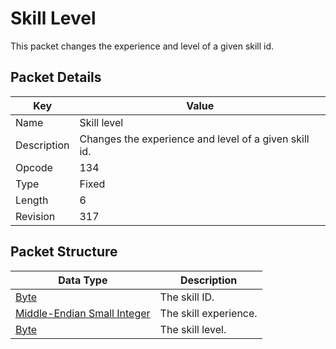 # Skill Level
This packet changes the experience and level of a given skill id.

## Packet Details
| Key | Value |
|--|--|
| Name | Skill level |
| Description | Changes the experience and level of a given skill id. |
| Opcode | 134 |
| Type | Fixed |
| Length | 6 |
| Revision | 317 |

## Packet Structure
| Data Type | Description |
|--|--|
| [Byte](/Data-Types.html#common-data-types) | The skill ID. |
| [Middle-Endian Small Integer](/Data-Types.html#middle-endian-small-int) | The skill experience. |
| [Byte](/Data-Types.html#common-data-types) | The skill level. |
